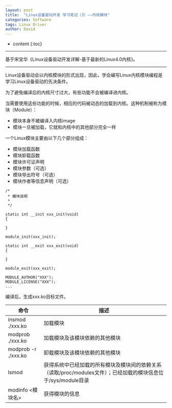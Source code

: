 ```yaml
---
layout: post
title:  "Linux设备驱动开发 学习笔记（3）——内核模块"
categories: Software
tags: Linux Driver
author: David
---
```


* content
{:toc}

---
基于宋宝华《Linux设备驱动开发详解-基于最新的Linux4.0内核》。

---

Linux设备驱动会以内核模块的形式出现，因此，学会编写Linux内核模块编程是学习Linux设备驱动的先决条件。

为了避免编译后的内核尺寸过大，有些功能不会被编译进内核。

当需要使用这些功能的时候，相应的代码被动态的加载到内核。这种机制被称为模块（Module）：

* 模块本身不被编译入内核image
* 模块一旦被加载，它就和内核中的其他部分完全一样

一个Linux模块主要由以下几个部分组成：

* 模块加载函数
* 模块卸载函数
* 模块许可证声明
* 模块参数（可选）
* 模块导出符号（可选）
* 模块作者等信息声明（可选）

```
/*
 * 模块说明
 *
 */

static int __init xxx_init(void)
{

}

module_init(xxx_init);

static int __exit xxx_exit(void)
{

}

module_exit(xxx_exit);

MODULE_AUTHOR("XXX");
MODULE_LICENSE("XXX");
...
```

编译后，生成xxx.ko目标文件。

| 命令 | 描述 |
|---|---|
| insmod ./xxx.ko | 加载模块 |
| modprob ./xxx.ko | 加载模块及该模块依赖的其他模块 |
| modprob -r ./xxx.ko | 卸载模块及该模块依赖的其他模块 |
| lsmod | 获得系统中已经加载的所有模块及模块间的依赖关系（读取/proc/modules文件）；已经加载的模块信息位于/sys/module目录 |
| modinfo <模块名> | 获得模块的信息 |

